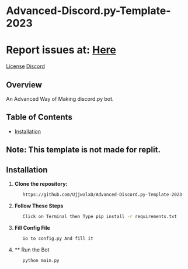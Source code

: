 # Advanced-Discord.py-Template-2023

# Report issues at: [Here](https://github.com/UjjwalxD/Advanced-Discord.py-Template-2023/issues)


[License](https://winkleop.me)
[Discord](https://discord.gg/winklebot)

## Overview

An Advanced Way of Making discord.py bot.

## Table of Contents

- [Installation](#installation)


## Note: This template is not made for replit.

## Installation

1. **Clone the repository:**
   ```bash
      https://github.com/UjjwalxD/Advanced-Discord.py-Template-2023
2. **Follow These Steps**
   ```bash
      Click on Terminal then Type pip install -r requirements.txt
3. **Fill Config File**
   ```bash
      Go to config.py And fill it
4. ** Run the Bot
   ```bash
      python main.py

